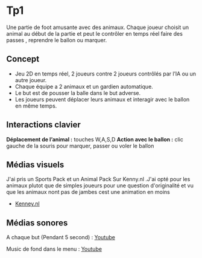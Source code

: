 # Tp1 

Une partie de foot amusante avec des animaux. Chaque joueur choisit un animal au début de la partie et peut le contrôler en temps réel faire des passes , reprendre le ballon ou marquer.

## Concept


- Jeu 2D en temps réel, 2 joueurs contre 2 joueurs contrôlés par l’IA ou un autre joueur.  
- Chaque équipe a 2 animaux et un gardien automatique.  
- Le but est de pousser la balle dans le but adverse.  
- Les joueurs peuvent déplacer leurs animaux et interagir avec le ballon en même temps.  


## Interactions clavier

**Déplacement de l’animal :** touches W,A,S,D 
**Action avec le ballon :** clic gauche de la souris pour marquer, passer ou voler le ballon  

## Médias visuels

J'ai pris un Sports Pack et un Animal Pack Sur Kenny.nl .J'ai opté pour les animaux plutot que de simples joueurs pour une question d'originalité et vu que les animaux nont pas de jambes cest une animation en moins
- [Kenney.nl](https://kenney.nl/assets)  

## Médias sonores

A chaque but (Pendant 5 second) : [Youtube](https://www.youtube.com/watch?v=SMFJfjKiqGk&ab_channel=BlazingGoalHorns)  

Music de fond dans le menu  : [Youtube](https://www.youtube.com/watch?v=We60ZX5C99I&list=PLF7A13C44809B5893&index=13&ab_channel=ostdelta1)  

